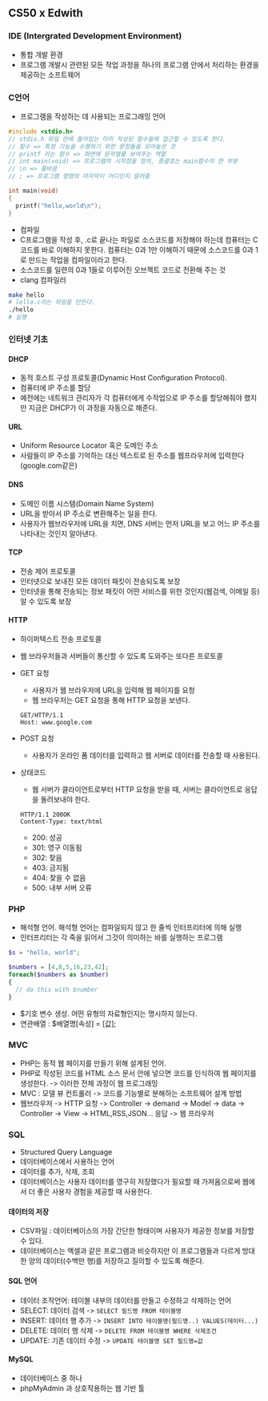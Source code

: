 ## CS50 x Edwith

### IDE (Intergrated Development Environment)
- 통합 개발 환경
- 프로그램 개발시 관련된 모든 작업 과정을 하나의 프로그램 안에서 처리하는 환경을 제공하는 소프트웨어


### C언어
- 프로그램을 작성하는 데 사용되는 프로그래밍 언어
```c
#include <stdio.h>
// stdio.h 파일 안에 들어있는 미리 작성된 함수들에 접근할 수 있도록 한다.
// 함수 => 특정 기능을 수행하기 위한 문장들을 모아놓은 것
// printf 라는 함수 => 화면에 문자열를 보여주는 역할
// int main(void) => 프로그램의 시작점을 정의, 중괄호는 main함수의 한 부분
// \n => 줄바꿈
// ; => 프로그램 명령의 마지막이 어디인지 알려줌

int main(void)
{
  printf("hello,world\n");
}
```
- 컴파일
- C프로그램을 작성 후, .c로 끝나는 파일로 소스코드를 저장해야 하는데 컴퓨터는 C코드를 바로 이해하지 못한다. 컴퓨터는 0과 1만 이해하기 때문에 소스코드를 0과 1로 만드는 작업을 컴파일이라고 한다.
- 소스코드를 일련의 0과 1들로 이루어진 오브젝트 코드로 전환해 주는 것
- clang 컴파일러
```bash
make hello
# lello.c라는 파일을 만든다.
./hello
# 실행
```



### 인터넷 기초
#### DHCP
- 동적 호스트 구성 프로토콜(Dynamic Host Configuration Protocol).
- 컴퓨터에 IP 주소를 할당
- 예전에는 네트워크 관리자가 각 컴퓨터에게 수작업으로 IP 주소를 할당해줘야 했지만 지금은 DHCP가 이 과정을 자동으로 해준다.
#### URL
- Uniform Resource Locator 혹은 도메인 주소
- 사람들이 IP 주소를 기억하는 대신 텍스트로 된 주소를 웹프라우저에 입력한다(google.com같은)
#### DNS
- 도메인 이름 시스템(Domain Name System)
- URL을 받아서 IP 주소로 변환해주는 일을 한다.
- 사용자가 웹브라우저에 URL을 치면, DNS 서버는 먼저 URL을 보고 어느 IP 주소를 나타내는 것인지 알아낸다.
#### TCP
- 전송 제어 프로토콜
- 인터넷으로 보내진 모든 데이터 패킷이 전송되도록 보장
- 인터넷을 통해 전송되는 정보 패킷이 어떤 서비스를 위한 것인지(웹검색, 이메일 등) 알 수 있도록 보장
#### HTTP
- 하이퍼텍스트 전송 프로토콜
- 웹 브라우저들과 서버들이 통신할 수 있도록 도와주는 또다른 프로토콜
- GET 요청
  - 사용자가 웹 브라우저에 URL을 입력해 웹 페이지를 요청
  - 웹 브라우저는 GET 요청을 통해 HTTP 요청을 보낸다.
  ```
  GET/HTTP/1.1
  Host: www.google.com
  ```
- POST 요청
  - 사용자가 온라인 폼 데이터를 입력하고 웹 서버로 데이터를 전송할 때 사용된다.

- 상태코드
  - 웹 서버가 클라이언트로부터 HTTP 요청을 받을 때, 서버는 클라이언트로 응답을 돌려보내야 한다.
  ```
  HTTP/1.1 200OK
  Content-Type: text/html
  ```
  - 200: 성공
  - 301: 영구 이동됨
  - 302: 찾음
  - 403: 금지됨
  - 404: 찾을 수 없음
  - 500: 내부 서버 오류


### PHP
- 해석형 언어. 해석형 언어는 컴파일되지 않고 한 줄씩 인터프리터에 의해 실행
- 인터프리터는 각 죽을 읽어서 그것이 의미하는 바를 실행하는 프로그램
```php
$s = "hello, world";

$numbers = [4,8,5,16,23,42];
foreach($numbers as $number)
{
  // do this with $number
}
```
- $기호 변수 생성. 어떤 유형의 자료형인지는 명시하지 않는다.
- 연관배열 : $배열명[속성] = [값];

### MVC
- PHP는 동적 웹 페이지를 만들기 위해 설계된 언어.
- PHP로 작성된 코드를 HTML 소스 문서 안에 넣으면 코드를 인식하여 웹 페이지를 생성한다. -> 이러한 전체 과정이 웹 프로그래밍
- MVC : 모델 뷰 컨트롤러 -> 코드를 기능별로 분해하는 소프트웨어 설계 방법
- 웹브라우저 -> HTTP 요청 -> Controller -> demand -> Model -> data -> Controller -> View -> HTML,RSS,JSON... 응답 -> 웹 프라우저

### SQL
- Structured Query Language
- 데이터베이스에서 사용하는 언어
- 데이터를 추가, 삭제, 조회
- 데이터베이스는 사용자 데이터를 영구히 저장했다가 필요할 때 가져옴으로써 웹에서 더 좋은 사용자 경험을 제공할 때 사용한다.

#### 데이터의 저장
- CSV파일 : 데이터베이스의 가장 간단한 형태이며 사용자가 제공한 정보를 저장할 수 있다.
- 데이터베이스는 엑셀과 같은 프로그램과 비슷하지만 이 프로그램들과 다르게 방대한 양의 데이터(수백만 행)를 저장하고 질의할 수 있도록 해준다.

#### SQL 언어
- 데이터 조작언어: 테이블 내부의 데이터를 만들고 수정하고 삭제하는 언어
- SELECT: 데이터 검색 -> `SELECT 필드명 FROM 테이블명`
- INSERT: 데이터 행 추가 -> `INSERT INTO 테이블명(필드명..) VALUES(데이터...)`
- DELETE: 데이터 행 삭제 -> `DELETE FROM 테이블명 WHERE 삭제조건`
- UPDATE: 기존 데이터 수정 -> `UPDATE 테이블명 SET 필드명=값`

#### MySQL
- 데이터베이스 중 하나
- phpMyAdmin 과 상호작용하는 웹 기반 툴


